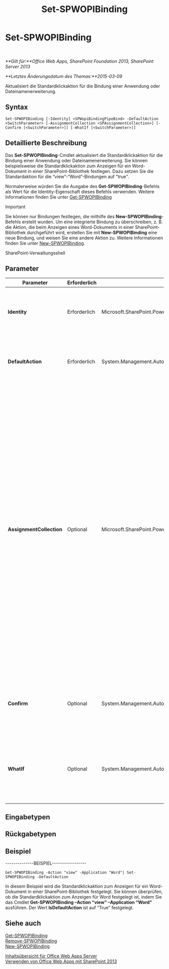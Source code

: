﻿---
title: Set-SPWOPIBinding
TOCTitle: Set-SPWOPIBinding
ms:assetid: e373528f-e69b-4e25-9df4-3a5f80ab64ac
ms:mtpsurl: https://technet.microsoft.com/de-de/library/JJ219454(v=office.15)
ms:contentKeyID: 49633189
ms.date: 12/22/2017
mtps_version: v=office.15
ms.translationtype: HT
---

# Set-SPWOPIBinding

 

_**Gilt für:**Office Web Apps, SharePoint Foundation 2013, SharePoint Server 2013_

_**Letztes Änderungsdatum des Themas:**2015-03-09_

Aktualisiert die Standardklickaktion für die Bindung einer Anwendung oder Dateinamenerweiterung.

## Syntax

    Set-SPWOPIBinding [-Identity] <SPWopiBindingPipeBind> -DefaultAction <SwitchParameter> [-AssignmentCollection <SPAssignmentCollection>] [-Confirm [<SwitchParameter>]] [-WhatIf [<SwitchParameter>]]

## Detaillierte Beschreibung

Das **Set-SPWOPIBinding**-Cmdlet aktualisiert die Standardklickaktion für die Bindung einer Anwendung oder Dateinamenerweiterung. Sie können beispielsweise die Standardklickaktion zum Anzeigen für ein Word-Dokument in einer SharePoint-Bibliothek festlegen. Dazu setzen Sie die Standardaktion für die “view”-“Word”-Bindungen auf "true".

Normalerweise würden Sie die Ausgabe des **Get-SPWOPIBinding**-Befehls als Wert für die Identity-Eigenschaft dieses Befehls verwenden. Weitere Informationen finden Sie unter [Get-SPWOPIBinding](get-spwopibinding.md)


> [!IMPORTANT]
> Sie können nur Bindungen festlegen, die mithilfe des <STRONG>New-SPWOPIBinding</STRONG>-Befehls erstellt wurden. Um eine integrierte Bindung zu überschreiben, z. B. die Aktion, die beim Anzeigen eines Word-Dokuments in einer SharePoint-Bibliothek durchgeführt wird, erstellen Sie mit <STRONG>New-SPWOPIBinding</STRONG> eine neue Bindung, und weisen Sie eine andere Aktion zu. Weitere Informationen finden Sie unter <A href="new-spwopibinding.md">New-SPWOPIBinding</A>.



SharePoint-Verwaltungsshell

## Parameter


<table>
<colgroup>
<col style="width: 25%" />
<col style="width: 25%" />
<col style="width: 25%" />
<col style="width: 25%" />
</colgroup>
<thead>
<tr class="header">
<th>Parameter</th>
<th>Erforderlich</th>
<th>Typ</th>
<th>Beschreibung</th>
</tr>
</thead>
<tbody>
<tr class="odd">
<td><p><strong>Identity</strong></p></td>
<td><p>Erforderlich</p></td>
<td><p>Microsoft.SharePoint.PowerShell.SPWopiBindingPipeBind</p></td>
<td><p>Gibt die Bindung an. Normalerweise würden Sie die Ausgabe des <strong>Get-SPWOPIBinding</strong>-Befehls als Wert für die Identity-Eigenschaft verwenden.</p></td>
</tr>
<tr class="even">
<td><p><strong>DefaultAction</strong></p></td>
<td><p>Erforderlich</p></td>
<td><p>System.Management.Automation.SwitchParameter</p></td>
<td><p>Gibt an, ob die Bindung als Standardklickaktion für eine Anwendung oder eine Dateinamenerweiterung in der Bindung festgelegt werden soll.</p></td>
</tr>
<tr class="odd">
<td><p><strong>AssignmentCollection</strong></p></td>
<td><p>Optional</p></td>
<td><p>Microsoft.SharePoint.PowerShell.SPAssignmentCollection</p></td>
<td><p>Verwaltet Objekte zum Zweck der ordnungsgemäßen Beseitigung. Die Verwendung von Objekten wie beispielsweise <strong>SPWeb</strong> oder <strong>SPSite</strong> kann sehr viel Arbeitsspeicher erfordern, und für die Verwendung dieser Objekte in Windows PowerShell-Skripts muss der Arbeitsspeicher entsprechend verwaltet werden. Mit dem <strong>SPAssignment</strong>-Objekt können Sie einer Variablen Objekte zuweisen und die Objekte beseitigen, wenn sie nicht mehr benötigt werden, um Arbeitsspeicher freizugeben. Wenn die Objekte <strong>SPWeb</strong>, <strong>SPSite</strong> oder<strong>SPSiteAdministration</strong> verwendet werden, werden diese automatisch beseitigt, falls keine Zuweisungsauflistung oder kein <strong>Global</strong>-Parameter verwendet wird.</p>
<div class="alert">

> [!TIP]
> Wenn der <STRONG>Global</STRONG>-Parameter verwendet wird, sind alle Objekte im globalen Speicher enthalten. Es kann vorkommen, dass nicht genügend Arbeitsspeicher vorhanden ist, falls Objekte nicht sofort verwendet werden oder mit dem Befehl <STRONG>Stop-SPAssignment</STRONG> beseitigt werden.


</div>
<p></p></td>
</tr>
<tr class="even">
<td><p><strong>Confirm</strong></p></td>
<td><p>Optional</p></td>
<td><p>System.Management.Automation.SwitchParameter</p></td>
<td><p>Fordert Sie vor der Ausführung eines Befehls zur Bestätigung auf. Um weitere Informationen zu erhalten, geben Sie den folgenden Befehl ein: <strong>get-help about_commonparameters</strong>.</p></td>
</tr>
<tr class="odd">
<td><p><strong>WhatIf</strong></p></td>
<td><p>Optional</p></td>
<td><p>System.Management.Automation.SwitchParameter</p></td>
<td><p>Zeigt eine Meldung an, die die Auswirkung des Befehls beschreibt, anstatt den Befehl auszuführen. Um weitere Informationen zu erhalten, geben Sie den folgenden Befehl ein: <strong>get-help about_commonparameters</strong>.</p></td>
</tr>
</tbody>
</table>


## Eingabetypen

## Rückgabetypen

## Beispiel

\--------------BEISPIEL-----------------

    Get-SPWOPIBinding -Action "view" -Application "Word"| Set-SPWOPIBinding -DefaultAction

In diesem Beispiel wird die Standardklickaktion zum Anzeigen für ein Word-Dokument in einer SharePoint-Bibliothek festgelegt. Sie können überprüfen, ob die Standardklickaktion zum Anzeigen für Word festgelegt ist, indem Sie das Cmdlet **Get-SPWOPIBinding –Action “view” –Application “Word”** ausführen. Der Wert **IsDefaultAction** ist auf “True” festgelegt.

## Siehe auch


[Get-SPWOPIBinding](get-spwopibinding.md)  
[Remove-SPWOPIBinding](remove-spwopibinding.md)  
[New-SPWOPIBinding](new-spwopibinding.md)  


[Inhaltsübersicht für Office Web Apps Server](content-roadmap-for-office-web-apps-server.md)  
[Verwenden von Office Web Apps mit SharePoint 2013](use-office-web-apps-with-sharepoint-2013.md)

